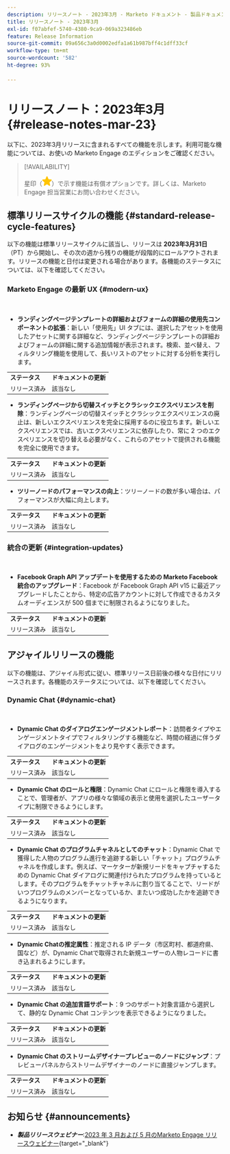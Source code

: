```yaml
---
description: リリースノート - 2023年3月 - Marketo ドキュメント - 製品ドキュメント
title: リリースノート - 2023年3月
exl-id: f07abfef-5740-4380-9ca9-069a323486eb
feature: Release Information
source-git-commit: 09a656c3a0d0002edfa1a61b987bff4c1dff33cf
workflow-type: tm+mt
source-wordcount: '582'
ht-degree: 93%

---
```


# リリースノート：2023年3月 {#release-notes-mar-23}

以下に、2023年3月リリースに含まれるすべての機能を示します。利用可能な機能については、お使いの Marketo Engage のエディションをご確認ください。

>[!AVAILABILITY]
>
>星印（![星印](assets/yellow-star.png)）で示す機能は有償オプションです。詳しくは、Marketo Engage 担当営業にお問い合わせください。

## 標準リリースサイクルの機能 {#standard-release-cycle-features}

以下の機能は標準リリースサイクルに該当し、リリースは **2023年3月31日**（PT）から開始し、その次の週から残りの機能が段階的にロールアウトされます。リリースの機能と日付は変更される場合があります。各機能のステータスについては、以下を確認してください。

### Marketo Engage の最新 UX {#modern-ux}

</br>

* **ランディングページテンプレートの詳細およびフォームの詳細の使用先コンポーネントの拡張**：新しい「使用先」UI タブには、選択したアセットを使用したアセットに関する詳細など、ランディングページテンプレートの詳細およびフォームの詳細に関する追加情報が表示されます。検索、並べ替え、フィルタリング機能を使用して、長いリストのアセットに対する分析を実行します。

<table>
  <tr>
   <td><b>ステータス</b></td>
   <td><b>ドキュメントの更新</b></td>
  </tr>
  <tr>
   <td>リリース済み</td>
   <td>該当なし</td>
  </tr>
  </tbody>
</table>

* **ランディングページから切替スイッチとクラシックエクスペリエンスを削除**：ランディングページの切替スイッチとクラシックエクスペリエンスの廃止は、新しいエクスペリエンスを完全に採用するのに役立ちます。新しいエクスペリエンスでは、古いエクスペリエンスに依存したり、常に 2 つのエクスペリエンスを切り替える必要がなく、これらのアセットで提供される機能を完全に使用できます。

<table>
  <tr>
   <td><b>ステータス</b></td>
   <td><b>ドキュメントの更新</b></td>
  </tr>
  <tr>
   <td>リリース済み</td>
   <td>該当なし</td>
  </tr>
  </tbody>
</table>

* **ツリーノードのパフォーマンスの向上**：ツリーノードの数が多い場合は、パフォーマンスが大幅に向上します。

<table>
  <tr>
   <td><b>ステータス</b></td>
   <td><b>ドキュメントの更新</b></td>
  </tr>
  <tr>
   <td>リリース済み</td>
   <td>該当なし</td>
  </tr>
  </tbody>
</table>

### 統合の更新 {#integration-updates}

</br>

* **Facebook Graph API アップデートを使用するための Marketo Facebook 統合のアップグレード**：Facebook が Facebook Graph API v15 に最近アップグレードしたことから、特定の広告アカウントに対して作成できるカスタムオーディエンスが 500 個までに制限されるようになりました。

<table>
  <tr>
   <td><b>ステータス</b></td>
   <td><b>ドキュメントの更新</b></td>
  </tr>
  <tr>
   <td>リリース済み</td>
   <td>該当なし</td>
  </tr>
  </tbody>
</table>

## アジャイルリリースの機能

以下の機能は、アジャイル形式に従い、標準リリース日前後の様々な日付にリリースされます。各機能のステータスについては、以下を確認してください。

### Dynamic Chat {#dynamic-chat}

</br>

* **Dynamic Chat のダイアログエンゲージメントレポート**：訪問者タイプやエンゲージメントタイプでフィルタリングする機能など、時間の経過に伴うダイアログのエンゲージメントをより見やすく表示できます。

<table>
  <tr>
   <td><b>ステータス</b></td>
   <td><b>ドキュメントの更新</b></td>
  </tr>
  <tr>
   <td>リリース済み</td>
   <td>該当なし</td>
  </tr>
  </tbody>
</table>

* **Dynamic Chat のロールと権限**：Dynamic Chat にロールと権限を導入することで、管理者が、アプリの様々な領域の表示と使用を選択したユーザータイプに制限できるようにします。

<table>
  <tr>
   <td><b>ステータス</b></td>
   <td><b>ドキュメントの更新</b></td>
  </tr>
  <tr>
   <td>リリース済み</td>
   <td>該当なし</td>
  </tr>
  </tbody>
</table>

* **Dynamic Chat のプログラムチャネルとしてのチャット**：Dynamic Chat で獲得した人物のプログラム進行を追跡する新しい「チャット」プログラムチャネルを作成します。例えば、マーケターが新規リードをキャプチャするための Dynamic Chat ダイアログに関連付けられたプログラムを持っているとします。そのプログラムをチャットチャネルに割り当てることで、リードがいつプログラムのメンバーとなっているか、またいつ成功したかを追跡できるようになります。

<table>
  <tr>
   <td><b>ステータス</b></td>
   <td><b>ドキュメントの更新</b></td>
  </tr>
  <tr>
   <td>リリース済み</td>
   <td>該当なし</td>
  </tr>
  </tbody>
</table>

* **Dynamic Chatの推定属性**：推定される IP データ（市区町村、都道府県、国など）が、Dynamic Chatで取得された新規ユーザーの人物レコードに書き込まれるようにします。

<table>
  <tr>
   <td><b>ステータス</b></td>
   <td><b>ドキュメントの更新</b></td>
  </tr>
  <tr>
   <td>リリース済み</td>
   <td>該当なし</td>
  </tr>
  </tbody>
</table>

* **Dynamic Chat の追加言語サポート**：9 つのサポート対象言語から選択して、静的な Dynamic Chat コンテンツを表示できるようになりました。

<table>
  <tr>
   <td><b>ステータス</b></td>
   <td><b>ドキュメントの更新</b></td>
  </tr>
  <tr>
   <td>リリース済み</td>
   <td>該当なし</td>
  </tr>
  </tbody>
</table>

* **Dynamic Chat のストリームデザイナープレビューのノードにジャンプ**：プレビューパネルからストリームデザイナーのノードに直接ジャンプします。

<table>
  <tr>
   <td><b>ステータス</b></td>
   <td><b>ドキュメントの更新</b></td>
  </tr>
  <tr>
   <td>リリース済み</td>
   <td>該当なし</td>
  </tr>
  </tbody>
</table>

## お知らせ {#announcements}

* **_製品リリースウェビナー_**:[2023 年 3 月および 5 月のMarketo Engage リリースウェビナー &#x200B;](https://engage.marketo.com/2023_March_May_Release_Webinar_OnDemandPage.html){target="_blank"}
